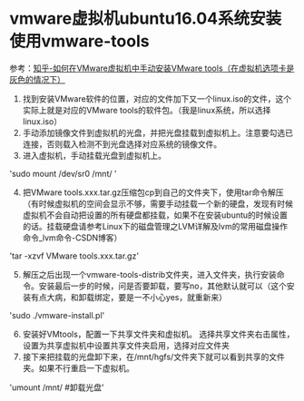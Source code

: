 # vmware虚拟机ubuntu16.04系统安装使用vmware-tools


参考：[知乎-如何在VMware虚拟机中手动安装VMware tools（在虚拟机选项卡是灰色的情况下）](https://zhuanlan.zhihu.com/p/687568730)   


1. 找到安装VMware软件的位置，对应的文件加下又一个linux.iso的文件，这个实际上就是对应的VMware tools的软件包。（我是linux系统，所以选择linux.iso）  
2. 手动添加镜像文件到虚拟机的光盘，并把光盘挂载到虚拟机上。注意要勾选已连接，否则载入检测不到光盘选择对应系统的镜像文件。  
3. 进入虚拟机，手动挂载光盘到虚拟机上。

'sudo mount /dev/sr0 /mnt/ '

4. 把VMware tools.xxx.tar.gz压缩包cp到自己的文件夹下，使用tar命令解压 （有时候虚拟机的空间会显示不够，需要手动挂载一个新的硬盘，发现有时候虚拟机不会自动把设置的所有硬盘都挂载，如果不在安装ubuntu的时候设置的话。挂载硬盘请参考Linux下的磁盘管理之LVM详解及lvm的常用磁盘操作命令_lvm命令-CSDN博客）

'tar -xzvf VMware tools.xxx.tar.gz'

5. 解压之后出现一个vmware-tools-distrib文件夹，进入文件夹，执行安装命令。安装最后一步的时候，问是否要卸载，要写no，其他默认就可以（这个安装有点大病，和卸载绑定，要是一不小心yes，就重新来）

'sudo ./vmware-install.pl'

6. 安装好VMtools，配置一下共享文件夹和虚拟机。 选择共享文件夹右击属性，设置为共享虚拟机中设置共享文件夹启用，选择对应文件夹  
7. 接下来把挂载的光盘卸下来，在/mnt/hgfs/文件夹下就可以看到共享的文件夹。如果不行重启一下虚拟机。

'umount /mnt/ #卸载光盘'


